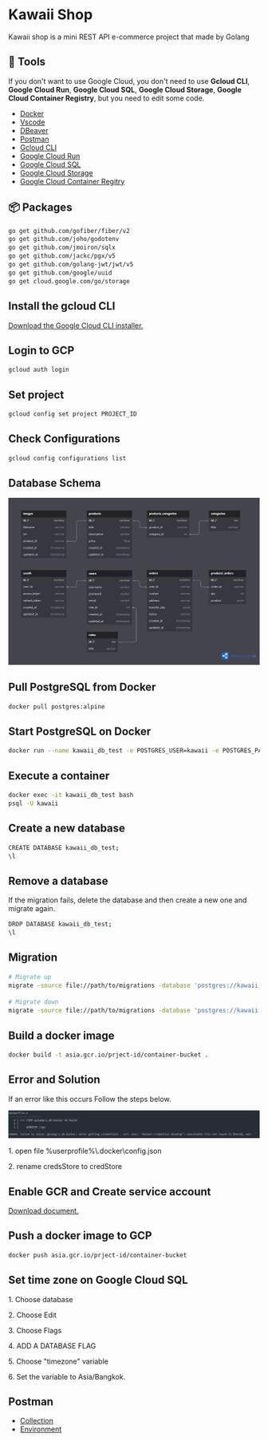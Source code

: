 <h1>Kawaii Shop</h1>
<p>Kawaii shop is a mini REST API e-commerce project that made by Golang</p>

<h2>🧰 Tools</h2>
<p>If you don't want to use Google Cloud, you don't need to use <strong>Gcloud CLI</strong>, <strong>Google Cloud Run</strong>, <strong>Google Cloud SQL</strong>, <strong>Google Cloud Storage</strong>, <strong>Google Cloud Container Registry</strong>, but you need to edit some code.</p>
<ul>
    <li><a href="https://www.docker.com/">Docker</a></li>
	<li><a href="https://code.visualstudio.com/">Vscode</a></li>
	<li><a href="https://dbeaver.io/">DBeaver</a></li>
    <li><a href="https://www.postman.com/">Postman</a></li>
    <li><a href="https://cloud.google.com/sdk/docs/install">Gcloud CLI</a></li>
	<li><a href="">Google Cloud Run</a></li>
	<li><a href="">Google Cloud SQL</a></li>
	<li><a href="">Google Cloud Storage</a></li>
	<li><a href="">Google Cloud Container Regitry</a></li>
</ul>

<h2>📦 Packages</h2>

```bash
go get github.com/gofiber/fiber/v2
go get github.com/joho/godotenv
go get github.com/jmoiron/sqlx
go get github.com/jackc/pgx/v5
go get github.com/golang-jwt/jwt/v5
go get github.com/google/uuid
go get cloud.google.com/go/storage
```

<h2>Install the gcloud CLI</h2>
<a href="https://cloud.google.com/sdk/docs/install#windows">Download the Google Cloud CLI installer.</a>

<h2>Login to GCP</h2>

```bash
gcloud auth login
```

<h2>Set project</h2>

```bash
gcloud config set project PROJECT_ID
```

<h2>Check Configurations</h2>

```bash
gcloud config configurations list
```

<h2>Database Schema</h2>

<img alt="schema" src="./screenshots/schema.png"/>

<h2>Pull PostgreSQL from Docker</h2>

```bash
docker pull postgres:alpine
```

<h2>Start PostgreSQL on Docker</h2>

```bash
docker run --name kawaii_db_test -e POSTGRES_USER=kawaii -e POSTGRES_PASSWORD=123456 -e TZ=Asia/Bangkok -p 4444:5432 -d postgres:alpine
```

<h2>Execute a container</h2>

```bash
docker exec -it kawaii_db_test bash
psql -U kawaii
```

<h2>Create a new database</h2>

```bash
CREATE DATABASE kawaii_db_test;
\l
```

<h2>Remove a database</h2>
<p>If the migration fails, delete the database and then create a new one and migrate again.</p>

```bash
DROP DATABASE kawaii_db_test;
\l
```

<h2>Migration</h2>

```bash
# Migrate up
migrate -source file://path/to/migrations -database 'postgres://kawaii:123456@localhost:4444/kawaii_db_test?sslmode=disable' -verbose up

# Migrate down
migrate -source file://path/to/migrations -database 'postgres://kawaii:123456@localhost:4444/kawaii_db_test?sslmode=disable' -verbose down
```

<h2>Build a docker image</h2>

```bash
docker build -t asia.gcr.io/prject-id/container-bucket .
```

<h2>Error and Solution</h2>
<p>If an error like this occurs Follow the steps below.</p>
<p><img alt="error" src="./screenshots/error.JPG"/></p>
<p>1. open file %userprofile%\.docker\config.json</p>
<p>2. rename credsStore to credStore</p>

<h2>Enable GCR and Create service account</h2>
<a href="./doc/how-to-push-image-to-gcr.docx">Download document.</a>

<h2>Push a docker image to GCP</h2>

```bash
docker push asia.gcr.io/prject-id/container-bucket
```

<h2>Set time zone on Google Cloud SQL</h2>
<p>1. Choose database</p>
<p>2. Choose Edit</p>
<p>3. Choose Flags</p>
<p>4. ADD A DATABASE FLAG</p>
<p>5. Choose "timezone" variable</p>
<p>6. Set the variable to Asia/Bangkok.</p>

<h2>Postman</h2>
<ul>
    <li><a href="./kawaii-shop-tutorial.postman_collection.json">Collection</a></li>
    <li><a href="./kawaii-shop-tutorial-dev.postman_environment.json">Environment</a></li>
</ul>

<!-- <h2>In case you don't want to use Google Cloud storage, Please follow this step</h2>
<p><strong>***Don't forget to change a function that related along with files module in products and orders module</strong></p>

<ol>
<li>

<p>Add this to your config for IAppConfig in config.go</p>

```go
type IAppConfig interface {
	Host() string
	Port() int
    ...
}

...
func (a *app) Host() string                { return a.host }
func (a *app) Port() int                   { return a.port }
```
</li>
<li>

<p>Add this middleware handler in your middleware module in middlewaresHandler.go</p>

```go
type IMiddlewaresHandler interface {
	StreamingFile() fiber.Handler
    ...
}

...
func (h *middlewaresHandler) StreamingFile() fiber.Handler {
	return filesystem.New(filesystem.Config{
		Root: http.Dir("./assets/images"),
	})
}
```
</li>
<li>

<p>Declare a StrammingFile() in func (s *server) Start() {} in server.go</p>

```go
func (s *server) Start() {
    ...
	s.app.Use(middlewares.StreamingFile())
}
```
</li>
<li>

<p>Add this usecase in your files module in filesUsecase.go</p>

```go
func (u *filesUsecase) uploadToStorageWorker(ctx context.Context, jobs <-chan *files.FileReq, results chan<- *files.FileRes, errs chan<- error) {
	for job := range jobs {
		cotainer, err := job.File.Open()
		if err != nil {
			errs <- err
			return
		}
		b, err := ioutil.ReadAll(cotainer)
		if err != nil {
			errs <- err
			return
		}

		// Upload an object to storage
		dest := fmt.Sprintf("./assets/images/%s", job.Destination)
		if err := os.WriteFile(dest, b, 0777); err != nil {
			if err := os.MkdirAll("./assets/images/"+strings.Replace(job.Destination, job.FileName, "", 1), 0777); err != nil {
				errs <- fmt.Errorf("mkdir \"./assets/images/%s\" failed: %v", err, job.Destination)
				return
			}
			if err := os.WriteFile(dest, b, 0777); err != nil {
				errs <- fmt.Errorf("write file failed: %v", err)
				return
			}
		}

		newFile := &filesPub{
			file: &files.FileRes{
				FileName: job.FileName,
				Url:      fmt.Sprintf("http://%s:%d/%s", u.cfg.App().Host(), u.cfg.App().Port(), job.Destination),
			},
			destination: job.Destination,
		}

		errs <- nil
		results <- newFile.file
	}
}

func (u *filesUsecase) UploadToStorage(req []*files.FileReq) ([]*files.FileRes, error) {
	ctx, cancel := context.WithTimeout(context.Background(), time.Second*60)
	defer cancel()

	jobsCh := make(chan *files.FileReq, len(req))
	resultsCh := make(chan *files.FileRes, len(req))
	errsCh := make(chan error, len(req))

	res := make([]*files.FileRes, 0)

	for _, r := range req {
		jobsCh <- r
	}
	close(jobsCh)

	numWorkers := 5
	for i := 0; i < numWorkers; i++ {
		go u.uploadToStorageWorker(ctx, jobsCh, resultsCh, errsCh)
	}

	for a := 0; a < len(req); a++ {
		err := <-errsCh
		if err != nil {
			return nil, err
		}

		result := <-resultsCh
		res = append(res, result)
	}
	return res, nil
}
```
</li>
<li>
<p>Change usecase function in UploadFiles handler in filesHandler.go</p>

```go
func (h *filesHandler) UploadFiles(c *fiber.Ctx) error {
    ...
	res, err := h.filesUsecase.UploadToStorage(req)
	if err != nil {
		return entities.NewResponse(c).Error(
			fiber.ErrInternalServerError.Code,
			string(uploadErr),
			err.Error(),
		).Res()
	}
}
```
</li>
<li>
<p>Add this usecase in your files module in filesUsecase.go</p>

```go
func (u *filesUsecase) deleteFromStorageFileWorkers(ctx context.Context, jobs <-chan *files.DeleteFileReq, errs chan<- error) {
	for job := range jobs {
		if err := os.Remove("./assets/images/" + job.Destination); err != nil {
			errs <- fmt.Errorf("remove file: %s failed: %v", job.Destination, err)
			return
		}
		errs <- nil
	}
}

func (u *filesUsecase) DeleteFileOnStorage(req []*files.DeleteFileReq) error {
	ctx, cancel := context.WithTimeout(context.Background(), time.Second*60)
	defer cancel()

	jobsCh := make(chan *files.DeleteFileReq, len(req))
	errsCh := make(chan error, len(req))

	for _, r := range req {
		jobsCh <- r
	}
	close(jobsCh)

	numWorkers := 5
	for i := 0; i < numWorkers; i++ {
		go u.deleteFromStorageFileWorkers(ctx, jobsCh, errsCh)
	}

	for a := 0; a < len(req); a++ {
		err := <-errsCh
		return err
	}
	return nil
}
```
</li>
<li>

<p>Change usecase function in DeleteFile handler in filesHandler.go</p>

```go
func (h *filesHandler) DeleteFile(c *fiber.Ctx) error {
	...
	if err := h.filesUsecase.DeleteFileOnStorage(req); err != nil {
		return entities.NewResponse(c).Error(
			fiber.ErrInternalServerError.Code,
			string(deleteErr),
			err.Error(),
		).Res()
	}
}
```
</li>
</ol> -->